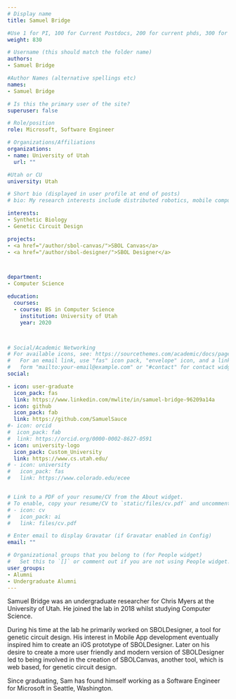 ```yaml
---
# Display name
title: Samuel Bridge

#Use 1 for PI, 100 for Current Postdocs, 200 for current phds, 300 for current masters, 400 for current undergrads, 800 for alum postdocs, 810 for alum phds, 820 for alum masters, and 830 for alum undergrads
weight: 830

# Username (this should match the folder name)
authors:
- Samuel Bridge

#Author Names (alternative spellings etc)
names:
- Samuel Bridge

# Is this the primary user of the site?
superuser: false

# Role/position
role: Microsoft, Software Engineer

# Organizations/Affiliations
organizations:
- name: University of Utah
  url: ""

#Utah or CU
university: Utah

# Short bio (displayed in user profile at end of posts)
# bio: My research interests include distributed robotics, mobile computing and programmable matter.

interests:
- Synthetic Biology
- Genetic Circuit Design

projects:
- <a href="/author/sbol-canvas/">SBOL Canvas</a>
- <a href="/author/sbol-designer/">SBOL Designer</a>



department:
- Computer Science

education:
  courses:
  - course: BS in Computer Science
    institution: University of Utah
    year: 2020



# Social/Academic Networking
# For available icons, see: https://sourcethemes.com/academic/docs/page-builder/#icons
#   For an email link, use "fas" icon pack, "envelope" icon, and a link in the
#   form "mailto:your-email@example.com" or "#contact" for contact widget.
social:

- icon: user-graduate
  icon_pack: fas
  link: https://www.linkedin.com/mwlite/in/samuel-bridge-96209a14a
- icon: github
  icon_pack: fab
  link: https://github.com/SamuelSauce
#- icon: orcid
#  icon_pack: fab
#  link: https://orcid.org/0000-0002-8627-0591
- icon: university-logo
  icon_pack: Custom_University
  link: https://www.cs.utah.edu/
# - icon: university
#   icon_pack: fas
#   link: https://www.colorado.edu/ecee


# Link to a PDF of your resume/CV from the About widget.
# To enable, copy your resume/CV to `static/files/cv.pdf` and uncomment the lines below.
# - icon: cv
#   icon_pack: ai
#   link: files/cv.pdf

# Enter email to display Gravatar (if Gravatar enabled in Config)
email: ""

# Organizational groups that you belong to (for People widget)
#   Set this to `[]` or comment out if you are not using People widget.
user_groups:
- Alumni
- Undergraduate Alumni
---
```


Samuel Bridge was an undergraduate researcher for Chris Myers at the University of Utah. He joined the lab in 2018 whilst studying  Computer Science. 

During his time at the lab he primarily worked on SBOLDesigner, a tool for genetic circuit design. His interest in Mobile App development eventually inspired him to create an iOS prototype of SBOLDesigner. Later on his desire to create a more user friendly and modern version of SBOLDesigner led to being involved in the creation of SBOLCanvas, another tool, which is web based, for genetic circuit design.

Since graduating, Sam has found himself working as a Software Engineer for Microsoft in Seattle, Washington. 